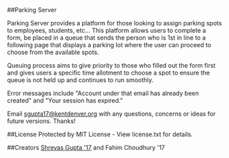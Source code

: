 ##Parking Server

Parking Server provides a platform for those looking to assign parking spots to employees, students, etc...
This platform allows users to complete a form, be placed in a queue that sends the person who is 1st in line to a following page that displays a parking lot where the user can proceed to choose from the available spots.

Queuing process aims to give priority to those who filled out the form first and gives users a specific time allotment to choose a spot to ensure the queue is not held up and continues to run smoothly.

Error messages include "Account under that email has already been created" and "Your session has expired."

Email sgupta17@kentdenver.org with any questions, concerns or ideas for future versions. Thanks!

##License
Protected by MIT License - View license.txt for details.

##Creators
[Shreyas Gupta '17](https://www.linkedin.com/in/shreyasgupta17) and Fahim Choudhury '17

